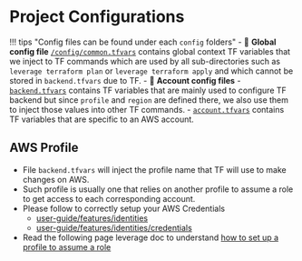 # Project Configurations

!!! tips "Config files can be found under each `config` folders"
    - :file_folder: **Global config file** 
    [`/config/common.tfvars`](https://github.com/binbashar/le-tf-infra-aws/blob/master/config/common.tfvars.example) 
    contains global context TF variables that we inject to TF commands which are used by all sub-directories such as 
    `leverage terraform plan` or `leverage terraform apply` and which cannot be stored in `backend.tfvars` due to TF.
    - :file_folder: **Account config files** 
        - [`backend.tfvars`](https://github.com/binbashar/le-tf-infra-aws/blob/master/shared/config/backend.tfvars)
         contains TF variables that are mainly used to configure TF backend but since
         `profile` and `region` are defined there, we also use them to inject those values into other TF commands.
        - [`account.tfvars`](https://github.com/binbashar/le-tf-infra-aws/blob/master/shared/config/account.tfvars)
         contains TF variables that are specific to an AWS account.
          
## AWS Profile
- File `backend.tfvars` will inject the profile name that TF will use to make changes on AWS.
- Such profile is usually one that relies on another profile to assume a role to get access to each corresponding account.
- Please follow to correctly setup your AWS Credentials
    - [user-guide/features/identities](../features/identities/identities.md)
    - [user-guide/features/identities/credentials](../features/identities/credentials.md) 
- Read the following page leverage doc to understand [how to set up a profile to assume 
a role](https://docs.aws.amazon.com/cli/latest/userguide/cli-roles.html)

